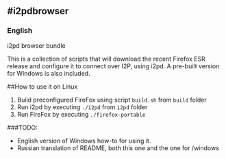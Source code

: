 #i2pdbrowser
--------
### English
i2pd browser bundle

This is a collection of scripts that will download the recent Firefox ESR release and configure it to connect over I2P, using i2pd.
A pre-built version for Windows is also included.

##How to use it on Linux

1. Build preconfigured FireFox using script `build.sh` from `build` folder
2. Run i2pd by executing `./i2pd` from `i2pd` folder
3. Run FireFox by executing `./firefox-portable`

###TODO:
* English version of Windows how-to for using it.
* Russian translation of README, both this one and the one for /windows
